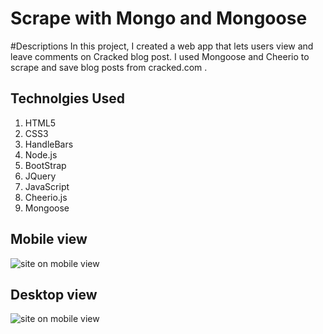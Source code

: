# Scrape with Mongo and Mongoose

#Descriptions 
In this project, I created a web app that lets users view and leave comments on Cracked blog post. I used  Mongoose and Cheerio  to scrape and save blog posts from cracked.com .

## Technolgies Used

1. HTML5
2. CSS3
3. HandleBars
4. Node.js
5. BootStrap
6. JQuery
7. JavaScript
8. Cheerio.js
9. Mongoose

## Mobile view
![site on mobile view]("./public/image/mobile-read.png")

## Desktop view
![site on mobile view]("./public/image/desktop-read.png")